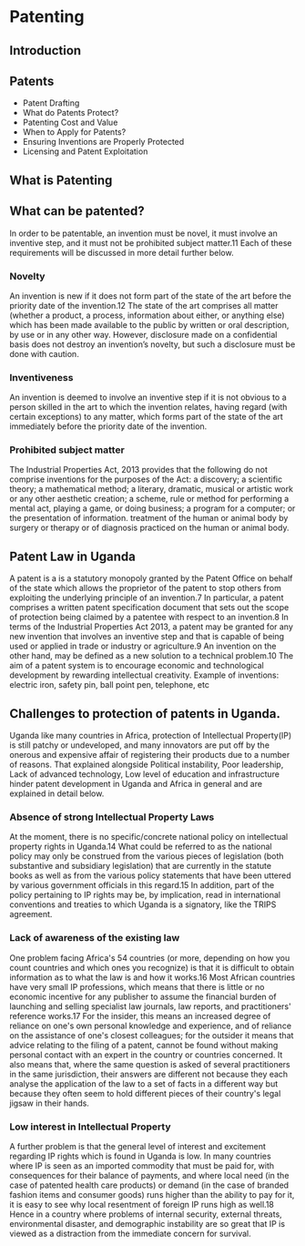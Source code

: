 # Patenting

## Introduction

## Patents

* Patent Drafting
* What do Patents Protect?
* Patenting Cost and Value
* When to Apply for Patents?
* Ensuring Inventions are Properly Protected
* Licensing and Patent Exploitation

## What is Patenting

## What can be patented?

In order to be patentable, an invention must be novel, it must involve an inventive step, and it must not be prohibited subject matter.11 Each of these requirements will be discussed in more detail further below.

### Novelty

An invention is new if it does not form part of the state of the art before the priority date of the invention.12 The state of the art comprises all matter (whether a product, a process, information about either, or anything else) which has been made available to the public by written or oral description, by use or in any other way. However, disclosure made on a confidential basis does not destroy an invention’s novelty, but such a disclosure must be done with caution.

### Inventiveness

An invention is deemed to involve an inventive step if it is not obvious to a person skilled in the art to which the invention relates, having regard (with certain exceptions) to any matter, which forms part of the state of the art immediately before the priority date of the invention.

### Prohibited subject matter

The Industrial Properties Act, 2013 provides that the following do not comprise inventions for the purposes of the Act: a discovery; a scientific theory; a mathematical method; a literary, dramatic, musical or artistic work or any other aesthetic creation; a scheme, rule or method for performing a mental act, playing a game, or doing business; a program for a computer; or the presentation of information. treatment of the human or animal body by surgery or therapy or of diagnosis practiced on the human or animal body.

## Patent Law in Uganda

A patent is a is a statutory monopoly granted by the Patent Office on behalf of the state which allows the proprietor of the patent to stop others from exploiting the underlying principle of an invention.7 In particular, a patent comprises a written patent specification document that sets out the scope of protection being claimed by a patentee with respect to an invention.8 In terms of the Industrial Properties Act 2013, a patent may be granted for any new invention that involves an inventive step and that is capable of being used or applied in trade or industry or agriculture.9
An invention on the other hand, may be defined as a new solution to a technical problem.10 The aim of a patent system is to encourage economic and technological development by rewarding intellectual creativity. Example of inventions: electric iron, safety pin, ball point pen, telephone, etc

## Challenges to protection of patents in Uganda.

Uganda like many countries in Africa, protection of Intellectual Property(IP) is still patchy or undeveloped, and many innovators are put off by the onerous and expensive affair of registering their products due to a number of reasons. That explained alongside Political instability, Poor leadership, Lack of advanced technology, Low level of education and infrastructure hinder patent development in Uganda and Africa in general and are explained in detail below.

### Absence of strong Intellectual Property Laws

At the moment, there is no specific/concrete national policy on intellectual property rights in Uganda.14 What could be referred to as the national policy may only be construed from the various pieces of legislation (both substantive and subsidiary legislation) that are currently in the statute books as well as from the various policy statements that have been uttered by various government officials in this regard.15 In addition, part of the policy pertaining to IP rights may be, by implication, read in international conventions and treaties to which Uganda is a signatory, like the TRIPS agreement.

### Lack of awareness of the existing law

One problem facing Africa's 54 countries (or more, depending on how you count countries and which ones you recognize) is that it is difficult to obtain information as to what the law is and how it works.16 Most African countries have very small IP professions, which means that there is little or no economic incentive for any publisher to assume the financial burden of launching and selling specialist law journals, law reports, and practitioners' reference works.17 For the insider, this means an increased degree of reliance on one's own personal knowledge and experience, and of reliance on the assistance of one's closest colleagues; for the outsider it means that advice relating to the filing of a patent, cannot be found without making personal contact with an expert in the country or countries concerned. It also means that, where the same question is asked of several practitioners in the same jurisdiction, their answers are different not because they each analyse the application of the law to a set of facts in a different way but because they often seem to hold different pieces of their country's legal jigsaw in their hands.

### Low interest in Intellectual Property

A further problem is that the general level of interest and excitement regarding IP rights which is found in Uganda is low. In many countries where IP is seen as an imported commodity that must be paid for, with consequences for their balance of payments, and where local need (in the case of patented health care products) or demand (in the case of branded fashion items and consumer goods) runs higher than the ability to pay for it, it is easy to see why local resentment of foreign IP runs high as well.18 Hence in a country where problems of internal security, external threats, environmental disaster, and demographic instability are so great that IP is viewed as a distraction from the immediate concern for survival.
